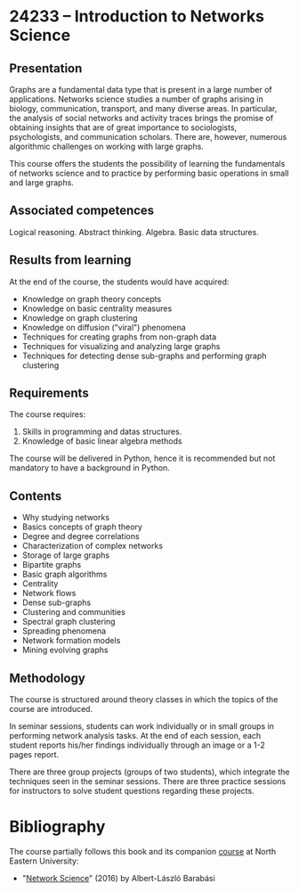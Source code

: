 # 24233 – Introduction to Networks Science

## Presentation

Graphs are a fundamental data type that is present in a large number of applications. Networks science studies a number of graphs arising in biology, communication, transport, and many diverse areas. In particular, the analysis of social networks and activity traces brings the promise of obtaining insights that are of great importance to sociologists, psychologists, and communication scholars. There are, however, numerous algorithmic challenges on working with large graphs.

This course offers the students the possibility of learning the fundamentals of networks science and to practice by performing basic operations in small and large graphs.

## Associated competences

Logical reasoning. Abstract thinking. Algebra. Basic data structures.

## Results from learning

At the end of the course, the students would have acquired:

* Knowledge on graph theory concepts
* Knowledge on basic centrality measures
* Knowledge on graph clustering
* Knowledge on diffusion ("viral") phenomena
* Techniques for creating graphs from non-graph data
* Techniques for visualizing and analyzing large graphs
* Techniques for detecting dense sub-graphs and performing graph clustering

## Requirements

The course requires:

1. Skills in programming and datas structures.
2. Knowledge of basic linear algebra methods

The course will be delivered in Python, hence it is recommended but not mandatory to have a background in Python.

## Contents

* Why studying networks
* Basics concepts of graph theory
* Degree and degree correlations
* Characterization of complex networks
* Storage of large graphs
* Bipartite graphs
* Basic graph algorithms
* Centrality
* Network flows
* Dense sub-graphs
* Clustering and communities
* Spectral graph clustering
* Spreading phenomena
* Network formation models
* Mining evolving graphs

## Methodology

The course is structured around theory classes in which the topics of the course are introduced.

In seminar sessions, students can work individually or in small groups in performing network analysis tasks. At the end of each session, each student reports his/her findings individually through an image or a 1-2 pages report.

There are three group projects (groups of two students), which integrate the techniques seen in the seminar sessions. There are three practice sessions for instructors to solve student questions regarding these projects.

# Bibliography

The course partially follows this book and its companion [course](https://www.barabasilab.com/course) at North Eastern University:

* "[Network Science](http://networksciencebook.com/)" (2016) by Albert-László Barabási
